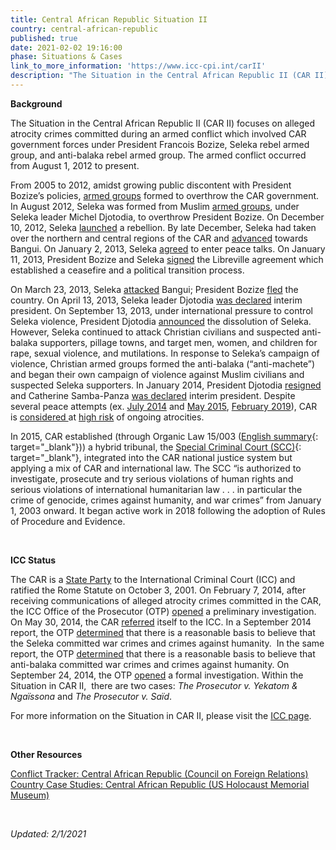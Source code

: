 ```yaml
---
title: Central African Republic Situation II
country: central-african-republic
published: true
date: 2021-02-02 19:16:00
phase: Situations & Cases
link_to_more_information: 'https://www.icc-cpi.int/carII'
description: "The Situation in the Central African Republic II (CAR II) focuses on alleged atrocity crimes committed during an armed conflict which involved CAR government forces under President Francois Bozize, Seleka rebel armed group, and anti-balaka rebel armed group. The armed conflict occurred from August 1, 2012 to present. \_\nOn September 24, 2014, the OTP opened a formal investigation. Within the Situation in CAR II, there are two cases."
---
```


**Background**

The Situation in the Central African Republic II (CAR II) focuses on alleged atrocity crimes committed during an armed conflict which involved CAR government forces under President Francois Bozize, Seleka rebel armed group, and anti-balaka rebel armed group. The armed conflict occurred from August 1, 2012 to present. &nbsp;

From 2005 to 2012, amidst growing public discontent with President Bozize’s policies, [armed groups](http://reliefweb.int/sites/reliefweb.int/files/resources/20141124_CAR.pdf) formed to overthrow the CAR government. In August 2012, Seleka was formed from Muslim [armed groups](http://reliefweb.int/sites/reliefweb.int/files/resources/20141124_CAR.pdf), under Seleka leader Michel Djotodia, to overthrow President Bozize. On December 10, 2012, Seleka [launched](https://www.reuters.com/article/uk-car-rebels-idUKBRE8BR0EC20121228) a rebellion. By late December, Seleka had taken over the northern and central regions of the CAR and [advanced](https://www.reuters.com/article/uk-car-rebels-idUKBRE8BR0EC20121228) towards Bangui. On January 2, 2013, Seleka [agreed](http://www.reuters.com/article/us-car-rebels-idUSBRE9010K520130102) to enter peace talks. On January 11, 2013, President Bozize and Seleka [signed](http://www.reuters.com/article/car-rebels-idUSL5E9CBAKF20130111) the Libreville agreement which established a ceasefire and a political transition process.

On March 23, 2013, Seleka [attacked](http://www.reuters.com/article/centralafrica-rebels-idUSL5N0CF0LR20130323) Bangui; President Bozize [fled](http://www.reuters.com/article/centralafrica-rebels-idUSL5N0CG07Y20130325) the country. On April 13, 2013, Seleka leader Djotodia [was declared](http://www.reuters.com/article/us-centralafrican-president-idUSBRE93C0CG20130413) interim president. On September 13, 2013, under international pressure to control Seleka violence, President Djotodia [announced](http://www.reuters.com/article/us-centralafrican-rebels-idUSBRE98C0W020130913) the dissolution of Seleka. However, Seleka continued to attack Christian civilians and suspected anti-balaka supporters, pillage towns, and target men, women, and children for rape, sexual violence, and mutilations. In response to Seleka’s campaign of violence, Christian armed groups formed the anti-balaka (“anti-machete”) and began their own campaign of violence against Muslim civilians and suspected Seleka supporters. In January 2014, President Djotodia [resigned](http://www.reuters.com/article/us-centralafrican-idUSBREA090OC20140110) and Catherine Samba-Panza [was declared](http://www.reuters.com/article/us-centralafrican-idUSBREA0J0VT20140120) interim president. Despite several peace attempts (ex.&nbsp;[July 2014](http://www.reuters.com/article/us-centralafrica-talks-idUSKBN0FS1MZ20140723) and [May 2015](http://www.reuters.com/article/us-centralafrica-politics-idUSKBN0NV0U020150510), [February 2019](https://news.un.org/en/story/2019/02/1032091)), CAR is [considered&nbsp;](https://www.unocha.org/car)at [high risk](https://www.globalr2p.org/countries/central-african-republic/) of ongoing atrocities.

In 2015, CAR established (through Organic Law 15/003 ([English summary](https://ihl-databases.icrc.org/applic/ihl/ihl-nat.nsf/implementingLaws.xsp?documentId=92C4EC76991F04C4C1257ECB004E25D5&amp;action=openDocument&amp;xp_countrySelected=CF&amp;xp_topicSelected=GVAL-992BU6&amp;from=state){: target="_blank"})) a hybrid tribunal, the&nbsp;[Special Criminal Court (SCC)](https://www.icjafrica.com/single-post/2018/10/23/about-the-new-special-criminal-court-in-the-central-african-republic){: target="_blank"}, integrated into the CAR national justice system but applying a mix of CAR and international law. The SCC “is authorized to investigate, prosecute and try serious violations of human rights and serious violations of international humanitarian law . . . in particular the crime of genocide, crimes against humanity, and war crimes” from January 1, 2003 onward. It began active work in 2018 following the adoption of Rules of Procedure and Evidence.

&nbsp;

**ICC Status**

The CAR is a [State Party](https://asp.icc-cpi.int/en_menus/asp/states%20parties/african%20states/Pages/central%20african%20republic.aspx) to the International Criminal Court (ICC) and ratified the Rome Statute on October 3, 2001. On February 7, 2014, after receiving communications of alleged atrocity crimes committed in the CAR, the ICC Office of the Prosecutor (OTP) [opened](https://www.icc-cpi.int/Pages/item.aspx?name=otp-statement-07-02-2014) a preliminary investigation. On May 30, 2014, the CAR [referred](https://www.icc-cpi.int/iccdocs/otp/2014-05-30-CAR-referral.pdf) itself to the ICC. In a September 2014 report, the OTP [determined](https://www.icc-cpi.int/iccdocs/otp/Art_53_1_Report_CAR_II_24Sep14.pdf) that there is a reasonable basis to believe that the Seleka committed war crimes and crimes against humanity.&nbsp; In the same report, the OTP [determined](https://www.icc-cpi.int/iccdocs/otp/Art_53_1_Report_CAR_II_24Sep14.pdf) that there is a reasonable basis to believe that anti-balaka committed war crimes and crimes against humanity. On September 24, 2014, the OTP [opened](https://www.icc-cpi.int/Pages/item.aspx?name=pr1043) a formal investigation. Within the Situation in CAR II, &nbsp;there are two cases: *The Prosecutor v. Yekatom & Ngaïssona* and *The Prosecutor v. Saïd*.

For more information on the Situation in CAR II, please visit the [ICC page](https://www.icc-cpi.int/carII).

&nbsp;

**Other Resources**

[Conflict Tracker: Central African Republic (Council on Foreign Relations)](https://www.cfr.org/global-conflict-tracker/conflict/violence-central-african-republic)<br>[Country Case Studies: Central African Republic (US Holocaust Memorial Museum)](https://www.ushmm.org/genocide-prevention/countries/central-african-republic)

&nbsp;

*Updated: 2/1/2021*
